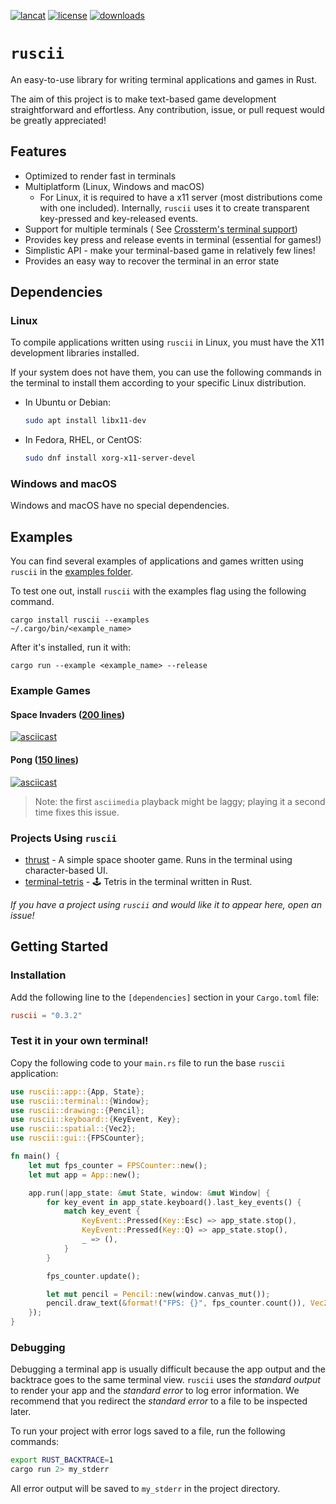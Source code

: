 [![lancat](https://img.shields.io/crates/v/ruscii)](https://crates.io/crates/ruscii)
[![license](https://img.shields.io/crates/l/ruscii)](https://www.apache.org/licenses/LICENSE-2.0.txt)
[![downloads](https://img.shields.io/crates/d/ruscii)](https://crates.io/crates/ruscii)

# `ruscii`

An easy-to-use library for writing terminal applications and games in Rust.

The aim of this project is to make text-based game development straightforward
and effortless.
Any contribution, issue, or pull request would be greatly appreciated!

## Features

- Optimized to render fast in terminals
- Multiplatform (Linux, Windows and macOS)
    - For Linux, it is required to have a x11 server (most distributions come with one included).
      Internally, `ruscii` uses it to create transparent key-pressed and key-released events.
- Support for multiple terminals (
  See [Crossterm's terminal support](https://github.com/crossterm-rs/crossterm#tested-terminals))
- Provides key press and release events in terminal (essential for games!)
- Simplistic API - make your terminal-based game in relatively few lines!
- Provides an easy way to recover the terminal in an error state

## Dependencies

### Linux

To compile applications written using `ruscii` in Linux, you must have the X11 development libraries installed.

If your system does not have them, you can use the following commands in the terminal to install them according to your
specific Linux distribution.

- In Ubuntu or Debian:
  ```sh
  sudo apt install libx11-dev
  ```
- In Fedora, RHEL, or CentOS:
  ```sh
  sudo dnf install xorg-x11-server-devel
  ```

### Windows and macOS

Windows and macOS have no special dependencies.

## Examples

You can find several examples of applications and games written using `ruscii` in the [examples folder](examples).

To test one out, install `ruscii` with the examples flag using the following command.

```
cargo install ruscii --examples
~/.cargo/bin/<example_name>
```

After it's installed, run it with:

```
cargo run --example <example_name> --release
```

### Example Games

#### Space Invaders ([200 lines](examples/space_invaders.rs))

[![asciicast](https://asciinema.org/a/291004.svg)](https://asciinema.org/a/291004)

#### Pong ([150 lines](examples/pong.rs))

[![asciicast](https://asciinema.org/a/291007.svg)](https://asciinema.org/a/291007)

> Note: the first `asciimedia` playback might be laggy; playing it a second time fixes this issue.

### Projects Using `ruscii`

- [thrust](https://github.com/matwoess/thrust) - A simple space shooter game. Runs in the terminal using character-based
  UI.
- [terminal-tetris](https://github.com/joinemm/terminal-tetris) - 🕹️ Tetris in the terminal written in Rust.

*If you have a project using `ruscii` and would like it to appear here, open an issue!*

## Getting Started

### Installation

Add the following line to the `[dependencies]` section in your `Cargo.toml` file:

```toml
ruscii = "0.3.2"
```

### Test it in your own terminal!

Copy the following code to your `main.rs` file to run the base `ruscii` application:

```rust
use ruscii::app::{App, State};
use ruscii::terminal::{Window};
use ruscii::drawing::{Pencil};
use ruscii::keyboard::{KeyEvent, Key};
use ruscii::spatial::{Vec2};
use ruscii::gui::{FPSCounter};

fn main() {
    let mut fps_counter = FPSCounter::new();
    let mut app = App::new();

    app.run(|app_state: &mut State, window: &mut Window| {
        for key_event in app_state.keyboard().last_key_events() {
            match key_event {
                KeyEvent::Pressed(Key::Esc) => app_state.stop(),
                KeyEvent::Pressed(Key::Q) => app_state.stop(),
                _ => (),
            }
        }

        fps_counter.update();

        let mut pencil = Pencil::new(window.canvas_mut());
        pencil.draw_text(&format!("FPS: {}", fps_counter.count()), Vec2::xy(1, 1));
    });
}
```

### Debugging

Debugging a terminal app is usually difficult because the app output and the backtrace goes to the same terminal view.
`ruscii` uses the _standard output_ to render your app and the _standard error_ to log error information.
We recommend that you redirect the _standard error_ to a file to be inspected later.

To run your project with error logs saved to a file, run the following commands:

```sh
export RUST_BACKTRACE=1
cargo run 2> my_stderr
```

All error output will be saved to `my_stderr` in the project directory.